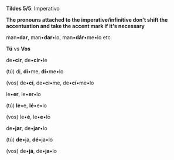 **Tildes 5/5**: Imperativo


**The pronouns attached to the imperative/infinitive don't shift the accentuation and take the accent mark if it's necessary**


man•**dar**, man•**dar**•lo, man•**dár**•me•lo etc.


**Tú** vs **Vos**

de•**cir**, de•**cir**•le

(tú) di, **di**•me, **dí**•me•lo

(vos) de•**cí**, de•**ci**•me, de•**cí**•me•lo


le•**er**, le•**er**•lo

(tú) **le**•e, **lé**•e•lo

(vos) le•**é**, le•**e**•lo


de•**jar**, de•**jar**•lo

(tú) **de**•ja, **dé**•ja•lo

(vos) de•**já**, de•**ja**•lo
